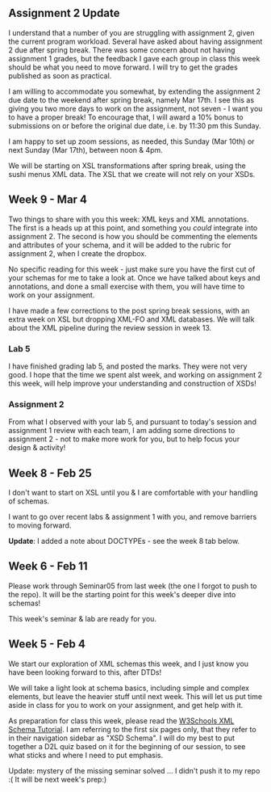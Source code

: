 ## Assignment 2 Update

I understand that a number of you are struggling with assignment 2,
given the current program workload. Several have asked about having
assignment 2 due after spring break. 
There was some concern about not having assignment 1 grades, but the
feedback I gave each group in class this week should be what you need
to move forward. I will try to get the grades published as soon as
practical.

I am willing to accommodate you somewhat, by extending the 
assignment 2 due date
to the weekend after spring break, namely Mar 17th. I see this as giving you two
more days to work on the assignment, not seven - I want you to have a proper
break! To encourage that, I will award a 10% bonus to submissions on or before the
original due date, i.e. by 11:30 pm this Sunday.

I am happy to set up zoom sessions, as needed, this Sunday (Mar 10th) or
next Sunday (Mar 17th), between noon & 4pm.

We will be starting on XSL transformations after spring break, 
using the sushi menus XML data. The XSL that we create will not rely
on your XSDs.

## Week 9 - Mar 4

Two things to share with you this week: XML keys and XML annotations.
The first is a heads up at this point, and something you *could*
integrate into assignment 2. The second is how you should be commenting
the elements and attributes of your schema, and it will be added to the
rubric for assignment 2, when I create the dropbox.

No specific reading for this week - just make sure you have the first cut
of your schemas for me to take a look at. Once we have talked about keys
and annotations, and done a small exercise with them, you will have time
to work on your assignment.

I have made a few corrections to the post spring break sessions, with an
extra week on XSL but dropping XML-FO and XML databases. We will talk
about the XML pipeline during the review session in week 13.

### Lab 5

I have finished grading lab 5, and posted the marks. They were not very good.
I hope that the time we spent alst week, and working on assignment 2 this week,
will help improve your understanding and construction of XSDs!

### Assignment 2

From what I observed with your lab 5, and pursuant to today's session and
assignment 1 review with each team, I am adding some directions to
assignment 2 - not to make more work for you, but to help focus
your design & activity!

## Week 8 - Feb 25

I don't want to start on XSL until you & I are comfortable with your handling
of schemas. 

I want to go over recent labs & assignment 1 with you, and remove barriers to
moving forward.

**Update**: I added a note about DOCTYPEs - see the week 8 tab below.

## Week 6 - Feb 11

Please work through Seminar05 from last week (the one I forgot to push to the
repo). It will be the starting point for this week's deeper dive
into schemas!

This week's seminar & lab are ready for you.

## Week 5 - Feb 4

We start our exploration of XML schemas this week, and I just know you
have been looking forward to this, after DTDs!

We will take a light look at schema basics, including simple and complex
elements, but leave the heavier stuff until next week. This will let
us put time aside in class for you to work on your assignment, and
get help with it.

As preparation for class this week, please read the 
[W3Schools XML Schema Tutorial](https://www.w3schools.com/xml/schema_intro.asp).
I am referring to the first six pages only, that they refer to in their navigation
sidebar as "XSD Schema". I will do my best to put together a D2L quiz
based on it for the beginning of our session, to see what sticks and
where I need to put emphasis.

Update: mystery of the missing seminar solved ... I didn't
push it to my repo :( It will be next week's prep:)
